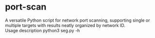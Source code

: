 # port-scan
A versatile Python script for network port scanning, supporting single or multiple targets with results neatly organized by network ID.  
Usage description python3 seg.py -h
